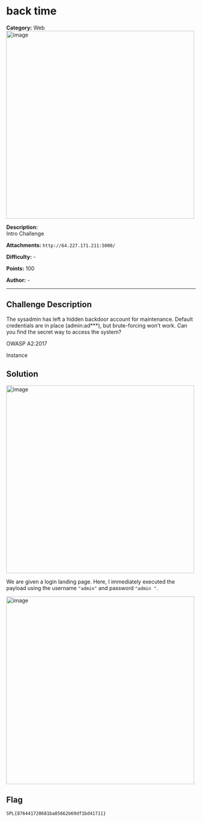 # back time

**Category:** Web  
<img width="500" height="500" alt="image" src="https://github.com/user-attachments/assets/80b572e9-38fc-4771-985f-ce41ef53ef30" />

**Description:**  
Intro Challenge

**Attachments:**  ```http://64.227.171.211:5000/``` 

**Difficulty:** -  

**Points:** 100

**Author:** - 

---

## Challenge Description
The sysadmin has left a hidden backdoor account for maintenance. Default credentials are in place (admin:ad***), but brute-forcing won’t work. Can you find the secret way to access the system?

OWASP A2:2017

Instance

## Solution
<img width="500" height="500" alt="image" src="https://github.com/user-attachments/assets/4e64bcf7-dd1e-4fab-a52d-a54938377c2b" />

We are given a login landing page. Here, I immediately executed the payload using the username ```"admin"``` and password ```"admin "```.

<img width="500" height="500" alt="image" src="https://github.com/user-attachments/assets/f3176b44-5b21-40a4-a461-1f91489edf68" />


## Flag

```
SPL{876441720681ba85662b69df1bd41711} 
```
